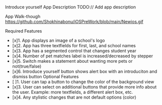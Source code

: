 Introduce yourself
App Description
TODO:// Add app description

App Walk-though
https://github.com/Shokhinabonu/iOSPreWork/blob/main/Newios.gif
 

Required Features
- [x]1. App displays an image of a school's logo
- [x]2. App has three textfields for first, last, and school names
- [x]3. App has a segmented control that changes student year
- [x]4. Number of pet matches label is increased/decreased by stepper
- [x]5. Switch makes a statement about wanting more pets or not(true/false)
- [x]6. Introduce yourself button shows alert box with an introduciton and dismiss button
Optional Features
- [ ]1. User can tap a button to change the color of the background view
- [x]3. User can select on additional buttons that provide more info about the user. Example: more textfields, a different alert box, etc.
- [x]4. Any stylistic changes that are not default options (color)
